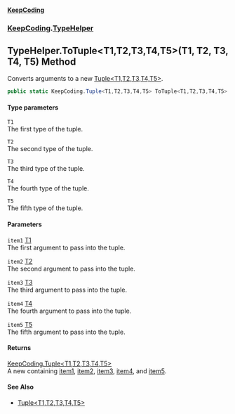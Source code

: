 #### [KeepCoding](index.md 'index')
### [KeepCoding](KeepCoding.md 'KeepCoding').[TypeHelper](TypeHelper.md 'KeepCoding.TypeHelper')
## TypeHelper.ToTuple&lt;T1,T2,T3,T4,T5&gt;(T1, T2, T3, T4, T5) Method
Converts arguments to a new [Tuple&lt;T1,T2,T3,T4,T5&gt;](Tuple.T1.T2.T3.T4.T5..md 'KeepCoding.Tuple&lt;T1,T2,T3,T4,T5&gt;').  
```csharp
public static KeepCoding.Tuple<T1,T2,T3,T4,T5> ToTuple<T1,T2,T3,T4,T5>(this T1 item1, T2 item2, T3 item3, T4 item4, T5 item5);
```
#### Type parameters
<a name='KeepCoding.TypeHelper.ToTuple.T1.T2.T3.T4.T5.(T1.T2.T3.T4.T5).T1'></a>
`T1`  
The first type of the tuple.
  
<a name='KeepCoding.TypeHelper.ToTuple.T1.T2.T3.T4.T5.(T1.T2.T3.T4.T5).T2'></a>
`T2`  
The second type of the tuple.
  
<a name='KeepCoding.TypeHelper.ToTuple.T1.T2.T3.T4.T5.(T1.T2.T3.T4.T5).T3'></a>
`T3`  
The third type of the tuple.
  
<a name='KeepCoding.TypeHelper.ToTuple.T1.T2.T3.T4.T5.(T1.T2.T3.T4.T5).T4'></a>
`T4`  
The fourth type of the tuple.
  
<a name='KeepCoding.TypeHelper.ToTuple.T1.T2.T3.T4.T5.(T1.T2.T3.T4.T5).T5'></a>
`T5`  
The fifth type of the tuple.
  
#### Parameters
<a name='KeepCoding.TypeHelper.ToTuple.T1.T2.T3.T4.T5.(T1.T2.T3.T4.T5).item1'></a>
`item1` [T1](TypeHelper.ToTuple.lqlodPorZQC2h0y6vAgqOQ.md#KeepCoding.TypeHelper.ToTuple.T1.T2.T3.T4.T5.(T1.T2.T3.T4.T5).T1 'KeepCoding.TypeHelper.ToTuple&lt;T1,T2,T3,T4,T5&gt;(T1, T2, T3, T4, T5).T1')  
The first argument to pass into the tuple.
  
<a name='KeepCoding.TypeHelper.ToTuple.T1.T2.T3.T4.T5.(T1.T2.T3.T4.T5).item2'></a>
`item2` [T2](TypeHelper.ToTuple.lqlodPorZQC2h0y6vAgqOQ.md#KeepCoding.TypeHelper.ToTuple.T1.T2.T3.T4.T5.(T1.T2.T3.T4.T5).T2 'KeepCoding.TypeHelper.ToTuple&lt;T1,T2,T3,T4,T5&gt;(T1, T2, T3, T4, T5).T2')  
The second argument to pass into the tuple.
  
<a name='KeepCoding.TypeHelper.ToTuple.T1.T2.T3.T4.T5.(T1.T2.T3.T4.T5).item3'></a>
`item3` [T3](TypeHelper.ToTuple.lqlodPorZQC2h0y6vAgqOQ.md#KeepCoding.TypeHelper.ToTuple.T1.T2.T3.T4.T5.(T1.T2.T3.T4.T5).T3 'KeepCoding.TypeHelper.ToTuple&lt;T1,T2,T3,T4,T5&gt;(T1, T2, T3, T4, T5).T3')  
The third argument to pass into the tuple.
  
<a name='KeepCoding.TypeHelper.ToTuple.T1.T2.T3.T4.T5.(T1.T2.T3.T4.T5).item4'></a>
`item4` [T4](TypeHelper.ToTuple.lqlodPorZQC2h0y6vAgqOQ.md#KeepCoding.TypeHelper.ToTuple.T1.T2.T3.T4.T5.(T1.T2.T3.T4.T5).T4 'KeepCoding.TypeHelper.ToTuple&lt;T1,T2,T3,T4,T5&gt;(T1, T2, T3, T4, T5).T4')  
The fourth argument to pass into the tuple.
  
<a name='KeepCoding.TypeHelper.ToTuple.T1.T2.T3.T4.T5.(T1.T2.T3.T4.T5).item5'></a>
`item5` [T5](TypeHelper.ToTuple.lqlodPorZQC2h0y6vAgqOQ.md#KeepCoding.TypeHelper.ToTuple.T1.T2.T3.T4.T5.(T1.T2.T3.T4.T5).T5 'KeepCoding.TypeHelper.ToTuple&lt;T1,T2,T3,T4,T5&gt;(T1, T2, T3, T4, T5).T5')  
The fifth argument to pass into the tuple.
  
#### Returns
[KeepCoding.Tuple&lt;](Tuple.T1.T2.T3.T4.T5..md 'KeepCoding.Tuple&lt;T1,T2,T3,T4,T5&gt;')[T1](TypeHelper.ToTuple.lqlodPorZQC2h0y6vAgqOQ.md#KeepCoding.TypeHelper.ToTuple.T1.T2.T3.T4.T5.(T1.T2.T3.T4.T5).T1 'KeepCoding.TypeHelper.ToTuple&lt;T1,T2,T3,T4,T5&gt;(T1, T2, T3, T4, T5).T1')[,](Tuple.T1.T2.T3.T4.T5..md 'KeepCoding.Tuple&lt;T1,T2,T3,T4,T5&gt;')[T2](TypeHelper.ToTuple.lqlodPorZQC2h0y6vAgqOQ.md#KeepCoding.TypeHelper.ToTuple.T1.T2.T3.T4.T5.(T1.T2.T3.T4.T5).T2 'KeepCoding.TypeHelper.ToTuple&lt;T1,T2,T3,T4,T5&gt;(T1, T2, T3, T4, T5).T2')[,](Tuple.T1.T2.T3.T4.T5..md 'KeepCoding.Tuple&lt;T1,T2,T3,T4,T5&gt;')[T3](TypeHelper.ToTuple.lqlodPorZQC2h0y6vAgqOQ.md#KeepCoding.TypeHelper.ToTuple.T1.T2.T3.T4.T5.(T1.T2.T3.T4.T5).T3 'KeepCoding.TypeHelper.ToTuple&lt;T1,T2,T3,T4,T5&gt;(T1, T2, T3, T4, T5).T3')[,](Tuple.T1.T2.T3.T4.T5..md 'KeepCoding.Tuple&lt;T1,T2,T3,T4,T5&gt;')[T4](TypeHelper.ToTuple.lqlodPorZQC2h0y6vAgqOQ.md#KeepCoding.TypeHelper.ToTuple.T1.T2.T3.T4.T5.(T1.T2.T3.T4.T5).T4 'KeepCoding.TypeHelper.ToTuple&lt;T1,T2,T3,T4,T5&gt;(T1, T2, T3, T4, T5).T4')[,](Tuple.T1.T2.T3.T4.T5..md 'KeepCoding.Tuple&lt;T1,T2,T3,T4,T5&gt;')[T5](TypeHelper.ToTuple.lqlodPorZQC2h0y6vAgqOQ.md#KeepCoding.TypeHelper.ToTuple.T1.T2.T3.T4.T5.(T1.T2.T3.T4.T5).T5 'KeepCoding.TypeHelper.ToTuple&lt;T1,T2,T3,T4,T5&gt;(T1, T2, T3, T4, T5).T5')[&gt;](Tuple.T1.T2.T3.T4.T5..md 'KeepCoding.Tuple&lt;T1,T2,T3,T4,T5&gt;')  
A new  containing [item1](TypeHelper.ToTuple.lqlodPorZQC2h0y6vAgqOQ.md#KeepCoding.TypeHelper.ToTuple.T1.T2.T3.T4.T5.(T1.T2.T3.T4.T5).item1 'KeepCoding.TypeHelper.ToTuple&lt;T1,T2,T3,T4,T5&gt;(T1, T2, T3, T4, T5).item1'), [item2](TypeHelper.ToTuple.lqlodPorZQC2h0y6vAgqOQ.md#KeepCoding.TypeHelper.ToTuple.T1.T2.T3.T4.T5.(T1.T2.T3.T4.T5).item2 'KeepCoding.TypeHelper.ToTuple&lt;T1,T2,T3,T4,T5&gt;(T1, T2, T3, T4, T5).item2'), [item3](TypeHelper.ToTuple.lqlodPorZQC2h0y6vAgqOQ.md#KeepCoding.TypeHelper.ToTuple.T1.T2.T3.T4.T5.(T1.T2.T3.T4.T5).item3 'KeepCoding.TypeHelper.ToTuple&lt;T1,T2,T3,T4,T5&gt;(T1, T2, T3, T4, T5).item3'), [item4](TypeHelper.ToTuple.lqlodPorZQC2h0y6vAgqOQ.md#KeepCoding.TypeHelper.ToTuple.T1.T2.T3.T4.T5.(T1.T2.T3.T4.T5).item4 'KeepCoding.TypeHelper.ToTuple&lt;T1,T2,T3,T4,T5&gt;(T1, T2, T3, T4, T5).item4'), and [item5](TypeHelper.ToTuple.lqlodPorZQC2h0y6vAgqOQ.md#KeepCoding.TypeHelper.ToTuple.T1.T2.T3.T4.T5.(T1.T2.T3.T4.T5).item5 'KeepCoding.TypeHelper.ToTuple&lt;T1,T2,T3,T4,T5&gt;(T1, T2, T3, T4, T5).item5').
#### See Also
- [Tuple&lt;T1,T2,T3,T4,T5&gt;](Tuple.T1.T2.T3.T4.T5..md 'KeepCoding.Tuple&lt;T1,T2,T3,T4,T5&gt;')
